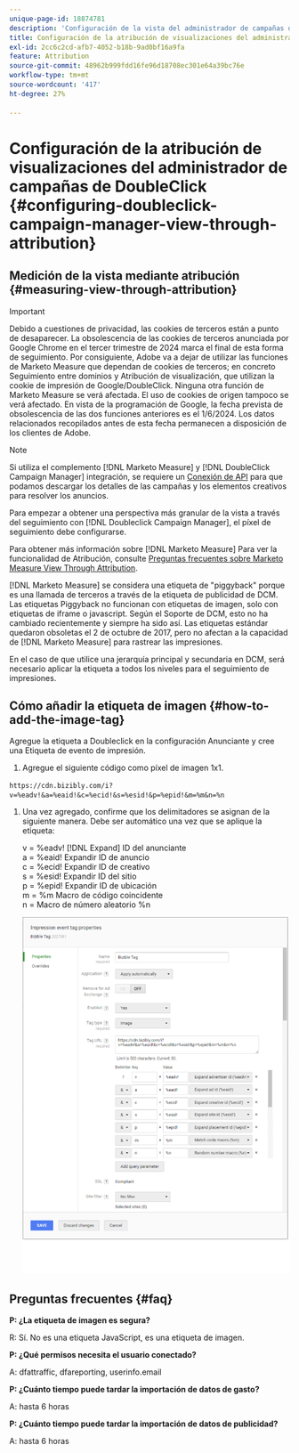 ```yaml
---
unique-page-id: 18874781
description: 'Configuración de la vista del administrador de campañas de doble clic mediante atribución: [!DNL Marketo Measure]'
title: Configuración de la atribución de visualizaciones del administrador de campañas de DoubleClick
exl-id: 2cc6c2cd-afb7-4052-b18b-9ad0bf16a9fa
feature: Attribution
source-git-commit: 48962b999fdd16fe96d18708ec301e64a39bc76e
workflow-type: tm+mt
source-wordcount: '417'
ht-degree: 27%

---
```


# Configuración de la atribución de visualizaciones del administrador de campañas de DoubleClick {#configuring-doubleclick-campaign-manager-view-through-attribution}

## Medición de la vista mediante atribución {#measuring-view-through-attribution}

>[!IMPORTANT]
>
>Debido a cuestiones de privacidad, las cookies de terceros están a punto de desaparecer. La obsolescencia de las cookies de terceros anunciada por Google Chrome en el tercer trimestre de 2024 marca el final de esta forma de seguimiento. Por consiguiente, Adobe va a dejar de utilizar las funciones de Marketo Measure que dependan de cookies de terceros; en concreto Seguimiento entre dominios y Atribución de visualización, que utilizan la cookie de impresión de Google/DoubleClick. Ninguna otra función de Marketo Measure se verá afectada. El uso de cookies de origen tampoco se verá afectado. En vista de la programación de Google, la fecha prevista de obsolescencia de las dos funciones anteriores es el 1/6/2024. Los datos relacionados recopilados antes de esta fecha permanecen a disposición de los clientes de Adobe.

>[!NOTE]
>
>Si utiliza el complemento [!DNL Marketo Measure] y [!DNL DoubleClick Campaign Manager] integración, se requiere un [Conexión de API](/help/api-connections/utilizing-marketo-measures-api-connections/integrated-ad-platforms.md#how-to-connect-ad-platforms) para que podamos descargar los detalles de las campañas y los elementos creativos para resolver los anuncios.

Para empezar a obtener una perspectiva más granular de la vista a través del seguimiento con [!DNL Doubleclick Campaign Manager], el píxel de seguimiento debe configurarse.

Para obtener más información sobre [!DNL Marketo Measure] Para ver la funcionalidad de Atribución, consulte [Preguntas frecuentes sobre Marketo Measure View Through Attribution](/help/advanced-marketo-measure-features/view-through-attribution/marketo-measure-view-through-attribution-faq.md).

[!DNL Marketo Measure] se considera una etiqueta de &quot;piggyback&quot; porque es una llamada de terceros a través de la etiqueta de publicidad de DCM. Las etiquetas Piggyback no funcionan con etiquetas de imagen, solo con etiquetas de iframe o javascript. Según el Soporte de DCM, esto no ha cambiado recientemente y siempre ha sido así. Las etiquetas estándar quedaron obsoletas el 2 de octubre de 2017, pero no afectan a la capacidad de [!DNL Marketo Measure] para rastrear las impresiones.

En el caso de que utilice una jerarquía principal y secundaria en DCM, será necesario aplicar la etiqueta a todos los niveles para el seguimiento de impresiones.

## Cómo añadir la etiqueta de imagen {#how-to-add-the-image-tag}

Agregue la etiqueta a Doubleclick en la configuración Anunciante y cree una Etiqueta de evento de impresión.

1. Agregue el siguiente código como píxel de imagen 1x1.

`https://cdn.bizibly.com/i?v=%eadv!&a=%eaid!&c=%ecid!&s=%esid!&p=%epid!&m=%m&n=%n`

1. Una vez agregado, confirme que los delimitadores se asignan de la siguiente manera. Debe ser automático una vez que se aplique la etiqueta:

   v = %eadv! [!DNL Expand] ID del anunciante\
   a = %eaid! Expandir ID de anuncio\
   c = %ecid! Expandir ID de creativo\
   s = %esid! Expandir ID del sitio\
   p = %epid! Expandir ID de ubicación\
   m = %m Macro de código coincidente\
   n = Macro de número aleatorio %n

   ![](assets/1.png)

## Preguntas frecuentes {#faq}

**P: ¿La etiqueta de imagen es segura?**

R: Sí. No es una etiqueta JavaScript, es una etiqueta de imagen.

**P: ¿Qué permisos necesita el usuario conectado?**

A: dfattraffic, dfareporting, userinfo.email

**P: ¿Cuánto tiempo puede tardar la importación de datos de gasto?**

A: hasta 6 horas

**P: ¿Cuánto tiempo puede tardar la importación de datos de publicidad?**

A: hasta 6 horas
